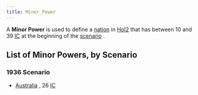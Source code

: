 ```yaml
---
title: Minor_Power
---
```

A **Minor Power** is used to define a
[nation](/wiki/index.php?title=Nation&action=edit&redlink=1 "Nation (page does not exist)")
in [HoI2](/wiki/HoI2 "HoI2") that has between 10 and 39
[IC](/wiki/IC "IC") at the beginning of the
[scenario](/wiki/index.php?title=Scenario&action=edit&redlink=1 "Scenario (page does not exist)")
.

##    List of Minor Powers, by Scenario 

###  1936 Scenario 

-   [Australia](/wiki/Australia "Australia") , 26 [IC](/wiki/IC "IC")
